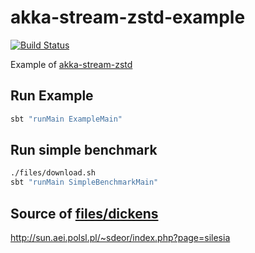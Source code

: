 # akka-stream-zstd-example
[![Build Status](https://travis-ci.com/nwtgck/akka-stream-zstd-example.svg?branch=master)](https://travis-ci.com/nwtgck/akka-stream-zstd-example)

Example of [akka-stream-zstd](https://github.com/nwtgck/akka-stream-zstd)


## Run Example

```bash
sbt "runMain ExampleMain"
```

## Run simple benchmark

```bash
./files/download.sh
sbt "runMain SimpleBenchmarkMain"
```

## Source of [files/dickens](files/dickens)

<http://sun.aei.polsl.pl/~sdeor/index.php?page=silesia>
